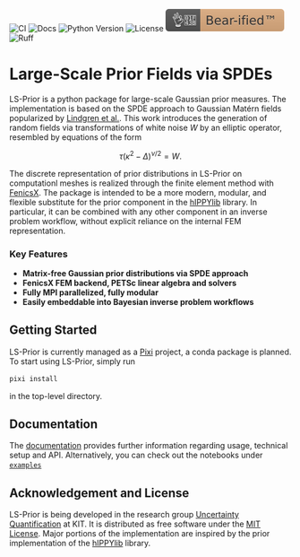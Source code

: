 ![CI](https://img.shields.io/github/actions/workflow/status/UQatKIT/LS-Prior/ci.yaml?label=CI)
![Docs](https://img.shields.io/github/actions/workflow/status/UQatKIT/LS-Prior/docs.yaml?label=Docs)
![Python Version](https://img.shields.io/python/required-version-toml?tomlFilePath=https%3A%2F%2Fraw.githubusercontent.com%2FUQatKIT%2FLS-Prior%2Fmain%2Fpyproject.toml)
![License](https://img.shields.io/github/license/UQatKIT/LS-Prior)
![Beartype](https://github.com/beartype/beartype-assets/raw/main/badge/bear-ified.svg)
![Ruff](https://img.shields.io/endpoint?url=https://raw.githubusercontent.com/astral-sh/ruff/main/assets/badge/v2.json)

# Large-Scale Prior Fields via SPDEs

LS-Prior is a python package for large-scale Gaussian prior measures. The implementation is based on the SPDE approach to Gaussian Matérn fields popularized by
[Lindgren et al.](https://rss.onlinelibrary.wiley.com/doi/10.1111/j.1467-9868.2011.00777.x).
This work introduces the generation of random fields via transformations of white noise $W$ by an elliptic operator, resembled by equations of the form

$$
\begin{equation*}
    \tau (\kappa^2 - \Delta)^{\nu/2} = W.
\end{equation*}
$$

The discrete representation of prior distributions in LS-Prior on computationl meshes is realized through the finite element method with [FenicsX](https://fenicsproject.org/). The package is
intended to be a more modern, modular, and flexible substitute for the prior component in the [hIPPYlib](https://hippylib.github.io/) library. In particular, it can be combined with any other component in an inverse problem workflow, without explicit reliance on the internal FEM
representation.

### Key Features
- **Matrix-free Gaussian prior distributions via SPDE approach**
- **FenicsX FEM backend, PETSc linear algebra and solvers**
- **Fully MPI parallelized, fully modular**
- **Easily embeddable into Bayesian inverse problem workflows**

## Getting Started

LS-Prior is currently managed as a [Pixi](https://pixi.sh/latest/) project, a conda package is planned. To
start using LS-Prior, simply run
```bash
pixi install
```
in the top-level directory.

## Documentation

The [documentation](https://uqatkit.github.io/LS-Prior/) provides further information regarding usage, technical setup and API. Alternatively, you can check out the notebooks under [`examples`](https://github.com/UQatKIT/LS-Prior/tree/main/examples)

## Acknowledgement and License

LS-Prior is being developed in the research group [Uncertainty Quantification](https://www.scc.kit.edu/forschung/uq.php) at KIT. It is distributed as free software under the [MIT License](https://choosealicense.com/licenses/mit/). Major portions of the implementation are inspired by the
prior implementation of the [hIPPYlib](https://hippylib.github.io/) library.